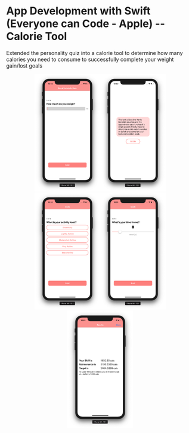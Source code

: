 # App Development with Swift (Everyone can Code - Apple) -- Calorie Tool

Extended the personality quiz into a calorie tool to determine how many calories you need to consume to successfully complete your weight gain/lost goals

<p align="center">
<img src="/Resources/input.png" width="35%"><img src="/Resources/intro.png" width="35%">
<img src="/Resources/options.png" width="35%"><img src="/Resources/slider.png" width="35%">
<img src="/Resources/results.png" width="35%">
</p>
